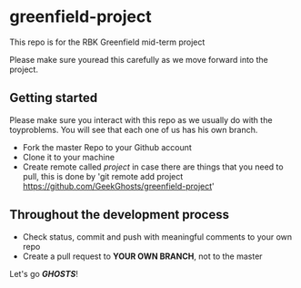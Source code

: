 # greenfield-project
This repo is for the RBK Greenfield mid-term project

Please make sure youread this carefully as we move forward into the project.

## Getting started
Please make sure you interact with this repo as we usually do with the toyproblems. You will see that each one of us has his own branch.

* Fork the master Repo to your Github account
* Clone it to your machine
* Create remote called _project_ in case there are things that you need to pull, this is done by 'git remote add project https://github.com/GeekGhosts/greenfield-project'

## Throughout the development process
* Check status, commit and push with meaningful comments to your own repo
* Create a pull request to **YOUR OWN BRANCH**, not to the master

Let's go _**GHOSTS**_!
